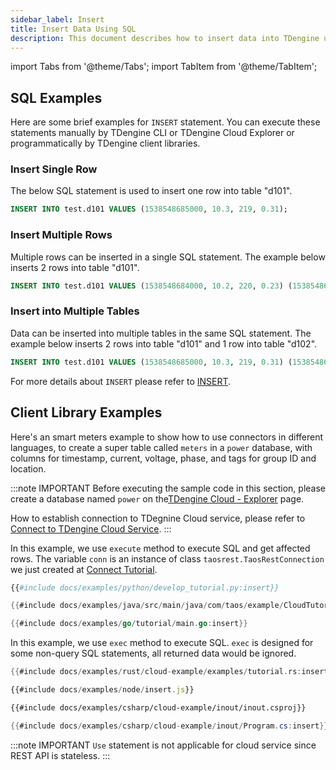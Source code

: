 ```yaml
---
sidebar_label: Insert
title: Insert Data Using SQL
description: This document describes how to insert data into TDengine using SQL.
---
```



import Tabs from '@theme/Tabs';
import TabItem from '@theme/TabItem';

## SQL Examples

Here are some brief examples for `INSERT` statement. You can execute these statements manually by TDengine CLI or TDengine Cloud Explorer or programmatically by TDengine client libraries.

### Insert Single Row

The below SQL statement is used to insert one row into table "d101".

```sql
INSERT INTO test.d101 VALUES (1538548685000, 10.3, 219, 0.31);
```

### Insert Multiple Rows

Multiple rows can be inserted in a single SQL statement. The example below inserts 2 rows into table "d101".

```sql
INSERT INTO test.d101 VALUES (1538548684000, 10.2, 220, 0.23) (1538548696650, 10.3, 218, 0.25);
```

### Insert into Multiple Tables

Data can be inserted into multiple tables in the same SQL statement. The example below inserts 2 rows into table "d101" and 1 row into table "d102".

```sql
INSERT INTO test.d101 VALUES (1538548685000, 10.3, 219, 0.31) (1538548695000, 12.6, 218, 0.33) test.d102 VALUES (1538548696800, 12.3, 221, 0.31);
```

For more details about `INSERT` please refer to [INSERT](https://docs.tdengine.com/cloud/tdengine-reference/sql-manual/insert-data/).

## Client Library Examples

Here's an smart meters example to show how to use connectors in different languages, to create a super table called `meters` in a `power` database, with columns for timestamp, current, voltage, phase, and tags for group ID and location. 

:::note IMPORTANT
Before executing the sample code in this section, please create a database named `power` on the[TDengine Cloud - Explorer](https://cloud.taosdata.com/explorer) page.

How to establish connection to TDegnine Cloud service, please refer to [Connect to TDengine Cloud Service](../../programming/connect/).
:::

<Tabs>
<TabItem value="python" label="Python">

In this example, we use `execute` method to execute SQL and get affected rows. The variable `conn` is an instance of class  `taosrest.TaosRestConnection` we just created at [Connect Tutorial](../../programming/connect/python#connect).

```python
{{#include docs/examples/python/develop_tutorial.py:insert}}
```

</TabItem>
<TabItem value="java" label="Java">

```java
{{#include docs/examples/java/src/main/java/com/taos/example/CloudTutorial.java:insert}}
```

</TabItem>
<TabItem value="go" label="Go">

```go
{{#include docs/examples/go/tutorial/main.go:insert}}
```

</TabItem>
<TabItem value="rust" label="Rust">

In this example, we use `exec` method to execute SQL. `exec` is designed for some non-query SQL statements, all returned data would be ignored.

```rust
{{#include docs/examples/rust/cloud-example/examples/tutorial.rs:insert}}
```

</TabItem>
<TabItem value="node" label="Node.js">

```javascript
{{#include docs/examples/node/insert.js}}
```

</TabItem>

<TabItem value="C#" label="C#">

``` XML
{{#include docs/examples/csharp/cloud-example/inout/inout.csproj}}
```

```csharp
{{#include docs/examples/csharp/cloud-example/inout/Program.cs:insert}}
```

</TabItem>

</Tabs>

:::note IMPORTANT
`Use` statement is not applicable for cloud service since REST API is stateless.
:::
